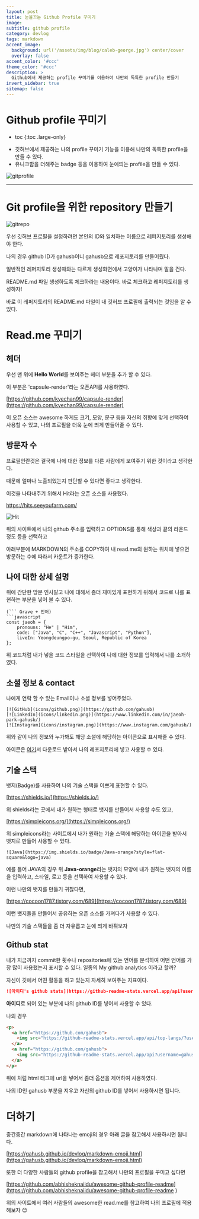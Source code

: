 ```yaml
---
layout: post
title: 눈을끄는 Github Profile 꾸미기
image:
subtitle: github profile
category: devlog
tags: markdown
accent_image: 
  background: url('/assets/img/blog/caleb-george.jpg') center/cover
  overlay: false
accent_color: '#ccc'
theme_color: '#ccc'
description: >
  Github에서 제공하는 profile 꾸미기를 이용하여 나만의 독특한 profile 만들기
invert_sidebar: true
sitemap: false
---
```


# Github profile 꾸미기

* toc
{:toc .large-only}

 - 깃허브에서 제공하는 나의 profile 꾸미기 기능을 이용해 나만의 독특한 profile을 만들 수 있다.
 - 유니크함을 더해주는 badge 등을 이용하여 눈에띄는 profile을 만들 수 있다.

 ![gitprofile](/assets/img/dev/git-profile.png)

 ---

# Git profile을 위한 repository 만들기

![gitrepo](/assets/img/dev/create-gitrepo.png)

우선 깃허브 프로필을 설정하려면 본인의 ID와 일치하는 이름으로 레퍼지토리를 생성해야 한다.

나의 경우 github ID가 gahusb이니 gahusb으로 레포지토리를 만들어줬다.

일반적인 레퍼지토리 생성때와는 다르게 생성화면에서 고양이가 나타나며 말을 건다.

README.md 파일 생성하도록 체크하라는 내용이다. 바로 체크하고 레퍼지토리를 생성하자!

바로 이 레퍼지토리의 README.md 파일이 내 깃허브 프로필에 출력되는 것임을 알 수 있다.

# Read.me 꾸미기

## 헤더

우선 맨 위에 **Hello World**를 보여주는 헤더 부분을 추가 할 수 있다.

이 부분은 'capsule-render'라는 오픈API를 사용하였다.

[https://github.com/kyechan99/capsule-render](https://github.com/kyechan99/capsule-render)

이 오픈 소스는 awesome 하게도 크기, 모양, 문구 등을 자신의 취향에 맞게 선택하여 사용할 수 있고, 나의 프로필을 더욱 눈에 띄게 만들어줄 수 있다.

## 방문자 수

프로필인란것은 결국에 나에 대한 정보를 다른 사람에게 보여주기 위한 것이라고 생각한다.

때문에 얼마나 노출되었는지 판단할 수 있다면 좋다고 생각한다.

이것을 나타내주기 위해서 Hit라는 오픈 소스를 사용했다.

https://hits.seeyoufarm.com/

![Hit](/assets/img/dev/hit-badge.png)

위의 사이트에서 나의 github 주소를 입력하고 OPTIONS를 통해 색상과 끝의 라운드 정도 등을 선택하고

아래부분에 MARKDOWN의 주소를 COPY하여 내 read.me의 원하는 위치에 넣으면 방문하는 수에 따라서 카운트가 증가한다.

## 나에 대한 상세 설명

위에 간단한 방문 인사말고 나에 대해서 좀더 재미있게 표현하기 위해서 코드로 나를 표현하는 부분을 넣어 볼 수 있다.

```
(``` Grave + 언어)
```javascript
const jaeoh = {
    pronouns: "He" | "Him",
    code: ["Java", "C", "C++", "Javascript", "Python"],
    liveIn: Yeongdeungpo-gu, Seoul, Republic of Korea
};
```

위 코드처럼 내가 넣을 코드 스타일을 선택하여 나에 대한 정보를 입력해서 나를 소개하였다.

## 소셜 정보 & contact

나에게 연락 할 수 있는 Email이나 소셜 정보를 넣어주었다.

```
[![GitHub](icons/github.png)](https://github.com/gahusb)
[![LinkedIn](icons/linkedin.png)](https://www.linkedin.com/in/jaeoh-park-gahusb/)
[![Instagram](icons/instagram.png)](https://www.instagram.com/gahusb/)
```

위와 같이 나의 정보와 누가봐도 해당 소셜에 해당하는 아이콘으로 표시해줄 수 있다.

아이콘은 [여기](https://github.com/gahusb/gahusb/tree/main/icons)서 다운로드 받아서 나의 레포지토리에 넣고 사용할 수 있다.

## 기술 스택

뱃지(Badge)를 사용하여 나의 기술 스택을 이쁘게 표현할 수 있다.

[https://shields.io/](https://shields.io/)

위 shields라는 곳에서 내가 원하는 형태로 뱃지를 만들어서 사용할 수도 있고,

[https://simpleicons.org/](https://simpleicons.org/)

위 simpleicons라는 사이트에서 내가 원하는 기술 스택에 해당하는 아이콘을 받아서 뱃지로 만들어 사용할 수 있다.

```
![Java](https://img.shields.io/badge/Java-orange?style=flat-square&logo=java)
```

예를 들어 JAVA의 경우 위 **Java-orange**라는 뱃지의 모양에 내가 원하는 뱃지의 이름을 입력하고, 스타일, 로고 등을 선택하여 사용할 수 있다.

이런 나만의 뱃지를 만들기 귀찮다면,

[https://cocoon1787.tistory.com/689](https://cocoon1787.tistory.com/689)

이런 뱃지들을 만들어서 공유하는 오픈 소스를 가져다가 사용할 수 있다.

나만의 기술 스택들을 좀 더 자유롭고 눈에 띄게 바꿔보자

## Github stat

내가 지금까지 commit한 횟수나 repositories에 있는 언어를 분석하여 어떤 언어를 가장 많이 사용했는지 표시할 수 있다.
일종의 My github analytics 이라고 할까?

자신이 깃에서 어떤 활동을 하고 있는지 자세히 보여주는 지표이다.

```markdown
![아이디's github stats](https://github-readme-stats.vercel.app/api?username=아이디&show_icons=true)
```
**아이디**로 되어 있는 부분에 나의 github ID를 넣어서 사용할 수 있다.

나의 경우

```html
<p>
  <a href="https://github.com/gahusb">
    <img src="https://github-readme-stats.vercel.app/api/top-langs/?username=gahusb&layout=compact&show_icons=true&show_owner=false&hide_title=false&theme=gruvbox" />
  </a>
  <a href="https://github.com/gahusb">
    <img src="https://github-readme-stats.vercel.app/api?username=gahusb&hide_title=false&show_icons=true&include_all_commits=false&theme=gruvbox" />
  </a>
</p>
```

위에 처럼 html 태그에 url을 넣어서 좀더 옵션을 제어하여 사용하였다.

나의 ID인 gahusb 부분을 지우고 자신의 github ID를 넣어서 사용하시면 됩니다.

# 더하기

중간중간 markdown에 나타나는 emoji의 경우 아래 글을 참고해서 사용하시면 됩니다.

[https://gahusb.github.io/devlog/markdown-emoji.html](https://gahusb.github.io/devlog/markdown-emoji.html)

또한 더 다양한 사람들의 github profile을 참고해서 나만의 프로필을 꾸미고 싶다면

[https://github.com/abhisheknaiidu/awesome-github-profile-readme](https://github.com/abhisheknaiidu/awesome-github-profile-readme
)

위의 사이트에서 여러 사람들의 awesome한 read.me를 참고하여 나의 프로필에 적용해보자 😊